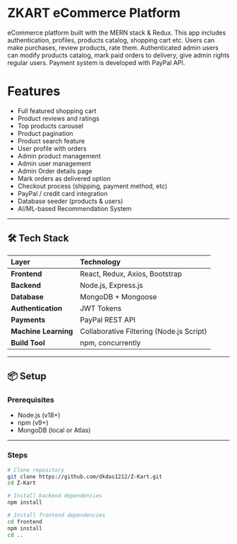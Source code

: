 # ZKART eCommerce Platform

eCommerce platform built with the MERN stack & Redux. This app includes authentication, profiles, products catalog, shopping cart etc. Users can make purchases, review products, rate them. Authenticated admin users can modify products catalog, mark paid orders to delivery, give admin rights regular users. Payment system is developed with PayPal API.

# Features

* Full featured shopping cart
* Product reviews and ratings
* Top products carousel
* Product pagination
* Product search feature
* User profile with orders
* Admin product management
* Admin user management
* Admin Order details page
* Mark orders as delivered option
* Checkout process (shipping, payment method, etc)
* PayPal / credit card integration
* Database seeder (products & users)
* AI/ML-based Recommendation System
---

## 🛠️ Tech Stack

| Layer | Technology |
|:------|:------------|
| **Frontend** | React, Redux, Axios, Bootstrap |
| **Backend** | Node.js, Express.js |
| **Database** | MongoDB + Mongoose |
| **Authentication** | JWT Tokens |
| **Payments** | PayPal REST API |
| **Machine Learning** | Collaborative Filtering (Node.js Script) |
| **Build Tool** | npm, concurrently |

---

## 📦 Setup

### Prerequisites
- Node.js (v18+)
- npm (v9+)
- MongoDB (local or Atlas)

---

### Steps

```bash
# Clone repository
git clone https://github.com/dkdas1212/Z-Kart.git
cd Z-Kart

# Install backend dependencies
npm install

# Install frontend dependencies
cd frontend
npm install
cd ..
